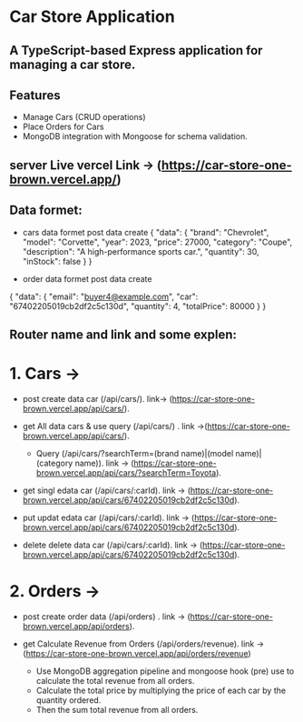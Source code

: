 # Car Store Application

## A TypeScript-based Express application for managing a car store.

## Features

- Manage Cars (CRUD operations)
- Place Orders for Cars
- MongoDB integration with Mongoose for schema validation.

## server Live vercel Link -> (https://car-store-one-brown.vercel.app/)

## Data formet:
- cars data formet post data create
{
    "data": {
        "brand": "Chevrolet",
        "model": "Corvette",
        "year": 2023,
        "price": 27000,
        "category": "Coupe",
        "description": "A high-performance sports car.",
        "quantity": 30,
        "inStock": false
    }
}

- order data formet post data create

{
    "data": {
        "email": "buyer4@example.com",
        "car": "67402205019cb2df2c5c130d",
        "quantity": 4,
        "totalPrice": 80000
    }
}

## Router name and link and some explen:

# 1. Cars ->
- post create data car (/api/cars/). link-> (https://car-store-one-brown.vercel.app/api/cars/).

- get All data cars & use query (/api/cars/) . link ->(https://car-store-one-brown.vercel.app/api/cars/).
   - Query (/api/cars/?searchTerm=(brand name)|(model name)|(category name)). link -> (https://car-store-one-brown.vercel.app/api/cars/?searchTerm=Toyota).

- get singl edata car (/api/cars/:carId). link -> (https://car-store-one-brown.vercel.app/api/cars/67402205019cb2df2c5c130d).

- put updat edata car (/api/cars/:carId). link -> (https://car-store-one-brown.vercel.app/api/cars/67402205019cb2df2c5c130d).

- delete delete data car (/api/cars/:carId). link -> (https://car-store-one-brown.vercel.app/api/cars/67402205019cb2df2c5c130d).

# 2. Orders ->
- post create order data (/api/orders) . link -> (https://car-store-one-brown.vercel.app/api/orders).

- get Calculate Revenue from Orders (/api/orders/revenue). link -> (https://car-store-one-brown.vercel.app/api/orders/revenue)
  - Use MongoDB aggregation pipeline and mongoose hook (pre) use to calculate the total revenue from all orders.
  - Calculate the total price by multiplying the price of each car by the quantity ordered.
  - Then the sum total revenue from all orders.


